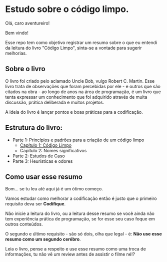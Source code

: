 # Estudo sobre o código limpo.

Olá, caro aventureiro!

Bem vindo!

Esse repo tem como objetivo registrar um resumo sobre o que eu 
entendi da leitura do livro "Código Limpo", sinta-se a vontade para sugerir melhorias.

## Sobre o livro

O livro foi criado pelo aclamado Uncle Bob, vulgo Robert C. Martin.
Esse livro trata de observações que foram percebidas por ele - e outros que são citados na obra - ao longo 
de anos na área de programação, é um livro que tenta expressar um conhecimento que 
foi adquirido através de muita discussão, prática deliberada e muitos projetos.

A ideia do livro é lançar pontos e boas práticas para a codificação.

## Estrutura do livro:
- Parte 1: Princípios e padrões para a criação de um código limpo
  - [Capítulo 1: Código Limpo](https://github.com/KingofTime/studies.clean-code/tree/main/chapter-one#cap%C3%ADtulo-1-c%C3%B3digo-limpo)
  - Capítulo 2: Nomes significativos
- Parte 2: Estudos de Caso
- Parte 3: Heurísticas e odores


## Como usar esse resumo
Bom... se tu leu até aqui já é um ótimo começo. 

Vamos estudar como melhorar a codificação então é justo que o primeiro requisito deva ser **Codifique**.

Não inicie a leitura do livro, ou a leitura desse resumo se você ainda não tem experiência prática de programação, se for esse seu caso foque em outros conteúdos.

O segundo e último requisito - são só dois, olha que legal - é: **Não use esse resumo como um segundo cerébro**.

Leia o livro, pense a respeito e use esse resumo como uma troca de informações, tu não vê um review antes de assistir o filme né!?

